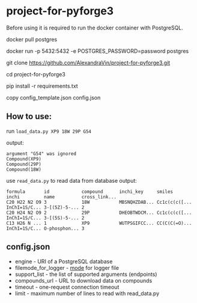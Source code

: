 # project-for-pyforge3

Before using it is required to run the docker container with PostgreSQL.

docker pull postgres

docker run -p 5432:5432 -e POSTGRES_PASSWORD=password postgres

git clone https://github.com/AlexandraVin/project-for-pyforge3.git 

cd project-for-pyforge3

pip install -r requirements.txt

copy config_template.json config.json

## How to use:
run 
```load_data.py XP9 18W 29P G54```

output:
```
argument "G54" was ignored
Compound(XP9)
Compound(29P)
Compound(18W)
```
use ```read_data.py``` to read data from database
output:
```
formula       id            compound      inchi_key     smiles        inchi         name          cross_link...
C20 H22 N2 O9 3             18W           MBSNQHZDAB... Cc1c(c(c([... InChI=1S/C... 3-[(5Z)-5-... 2
C20 H24 N2 O9 2             29P           DHEOBTWDCM... Cc1c(c(c([... InChI=1S/C... 3-[(5S)-5-... 2
C13 H26 N ... 1             XP9           WUTPSGIFCC... CC(C(C(=O)... InChI=1S/C... O-phosphon... 3
```
## config.json
* engine - URI of a PostgreSQL database
* filemode_for_logger - [mode](https://docs.python.org/3/library/functions.html#open) for logger file
* support_list - the list of supported arguments (endpoints)
* compounds_url - URL to download data on compounds
* timeout - one-request connection timeout
* limit - maximum number of lines to read with read_data.py
